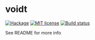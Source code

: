 # voidt

[![Hackage](https://img.shields.io/hackage/v/voidt.svg)](https://hackage.haskell.org/package/voidt)
[![MIT license](https://img.shields.io/badge/license-MIT-blue.svg)](LICENSE)
[![Build status](https://secure.travis-ci.org/chessai/voidt.svg)](https://travis-ci.org/chessai/voidt)

See README for more info